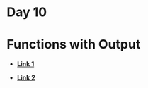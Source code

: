 # Day 10

# Functions with Output

* [**Link 1**](https://stackoverflow.com/questions/8347048/how-to-convert-string-to-title-case-in-python)

* [**Link 2**](https://replit.com/@appbrewery/day-10-end#main.py)